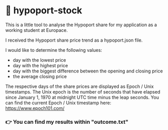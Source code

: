 # 🚀 hypoport-stock

This is a little tool to analyse the Hypoport share for my application as a working student at Europace.

I received the Hypoport share price trend as a hypoport.json file.

I would like to determine the following values:
- day with the lowest price
- day with the highest price
- day with the biggest difference between the opening and closing price
- the average closing price

The respective days of the share prices are displayed as Epoch / Unix timestamps.
The Unix epoch is the number of seconds that have elapsed since January 1, 1970 at midnight UTC time minus the leap seconds.
You can find the current Epoch / Unix timestamp here:
https://www.epoch101.com/

### 👉 You can find my results within "outcome.txt"
